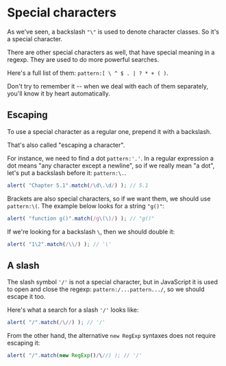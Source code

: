 
# Special characters

As we've seen, a backslash `"\"` is used to denote character classes. So it's a special character.

There are other special characters as well, that have special meaning in a regexp. They are used to do more powerful searches.

Here's a full list of them: `pattern:[ \ ^ $ . | ? * + ( )`.

Don't try to remember it -- when we deal with each of them separately, you'll know it by heart automatically.

## Escaping

To use a special character as a regular one, prepend it with a backslash.

That's also called "escaping a character".

For instance, we need to find a dot `pattern:'.'`. In a regular expression a dot means "any character except a newline", so if we really mean "a dot", let's put a backslash before it: `pattern:\.`.

```js run
alert( "Chapter 5.1".match(/\d\.\d/) ); // 5.1
```

Brackets are also special characters, so if we want them, we should use `pattern:\(`. The example below looks for a string `"g()"`:

```js run
alert( "function g()".match(/g\(\)/) ); // "g()"
```

If we're looking for a backslash `\`, then we should double it:

```js run
alert( "1\2".match(/\\/) ); // '\'
```

## A slash

The slash symbol `'/'` is not a special character, but in JavaScript it is used to open and close the regexp: `pattern:/...pattern.../`, so we should escape it too.

Here's what a search for a slash `'/'` looks like:

```js run
alert( "/".match(/\//) ); // '/'
```

From the other hand, the alternative `new RegExp` syntaxes does not require escaping it:

```js run
alert( "/".match(new RegExp()/\//) ); // '/'
```
